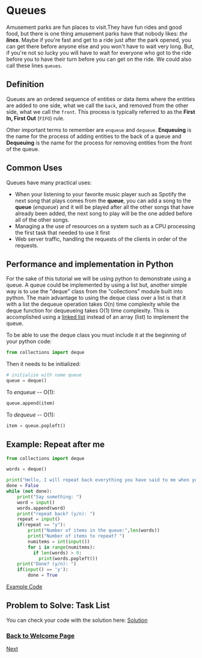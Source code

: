 # Queues
<!--Introduction-->
Amusement parks are fun places to visit.They have fun rides and good food, but there is one thing amusement parks have that nobody likes: _the **lines**_. Maybe if you're fast and get to a ride just after the park opened, you can get there before anyone else and you won't have to wait very long. But, if you're not so lucky you will have to wait for everyone who got to the ride before you to have their turn before you can get on the ride. We could also call these lines `queues`.

<!-- Definitions -->
## Definition

Queues are an ordered sequence of entities or data items where the entities are added to one side, what we call the `back`, and removed from the other side, what we call the `front`. This process is typically referred to as the **First In, First Out** (`FIFO`) rule.

Other important terms to remember are `enqueue` and `dequeue`. **Enqueuing** is the name for the process of adding entities to the back of a queue and **Dequeuing** is the name for the process for removing entities from the front of the queue.

<!-- Common uses -->
## Common Uses

Queues have many practical uses:

- When your listening to your favorite music player such as Spotify the next song that plays comes from the **queue**, you can add a song to the **queue** (_enqueue_) and it will be played after all the other songs that have already been added, the next song to play will be the one added before all of the other songs.
- Managing a the use of resources on a system such as a CPU processing the first task that needed to use it first
- Web server traffic, handling the requests of the clients in order of the requests.

## Performance and implementation in Python

For the sake of this tutorial we will be using python to demonstrate using a queue. A queue could be implemented by using a list but, another simple way is to use the "deque" class from the "collections" module built into python. The main advantage to using the deque class over a list is that it with a list the dequeue operation takes O(n) time complexity while the deque function for dequeueing takes O(1) time complexity. This is accomplished using a [linked list](2-topic.md) instead of an array (list) to implement the queue.

To be able to use the deque class you must include it at the beginning of your python code:

```python
from collections import deque
```

Then it needs to be initialized:

``` python
# initialize with name queue
queue = deque()
```

To _enqueue_ -- O(1):

``` python
queue.append(item)
```

To _dequeue_ -- O(1):

``` python
item = queue.popleft()
```

<!-- Example -->
## Example: Repeat after me

```python
from collections import deque

words = deque()

print("Hello, I will repeat back everything you have said to me when you tell me to!")
done = False
while (not done):
    print("Say something: ")
    word = input()
    words.append(word)
    print("repeat back? (y/n): ")
    repeat = input()
    if(repeat == "y"):
        print("Number of items in the queue:",len(words))
        print("Number of items to repeat? ")
        numitems = int(input())
        for i in range(numitems):
          if len(words) > 0:
            print(words.popleft())
    print("Done? (y/n): ")
    if(input() == 'y'):
        done = True
```
[Example Code](exampleQ.py)

<!-- Problem to Solve -->
## Problem to Solve: Task List
<!-- Link to solution -->
You can check your code with the solution here: [Solution](tbd.py)

### [Back to Welcome Page](0-welcome.md)

[Next](2-topic.md)
